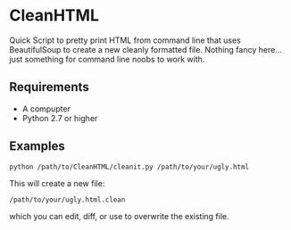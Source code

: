 CleanHTML
=========

Quick Script to pretty print HTML from command line that uses BeautifulSoup to 
create a new cleanly formatted file.  Nothing fancy here... just something for 
command line noobs to work with.

Requirements
------------

* A compupter
* Python 2.7 or higher

Examples
-------
    
    python /path/to/CleanHTML/cleanit.py /path/to/your/ugly.html

This will create a new file:
    
    /path/to/your/ugly.html.clean

which you can edit, diff, or use to overwrite the existing file.
